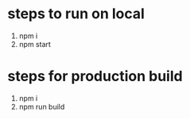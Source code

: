 # steps to run on local 
1. npm i 
2. npm start

# steps for production build
1. npm i 
2. npm run build